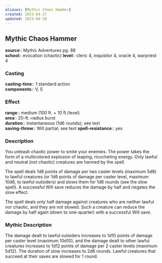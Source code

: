 ```yaml
---
aliases: [Mythic Chaos Hammer]
created: 2023-04-27
updated: 2023-04-28
---
```


## Mythic Chaos Hammer

**source**:: Mythic Adventures pg. 88  
**school**:: evocation (chaotic)
**level**:: cleric 4, inquisitor 4, oracle 4, warpriest 4

### Casting

**casting-time**:: 1 standard action  
**components**:: V, S

### Effect

**range**:: medium (100 ft. + 10 ft./level)  
**area**:: 20-ft.-radius burst  
**duration**:: instantaneous (1d6 rounds); see text  
**saving-throw**:: Will partial; see text
**spell-resistance**:: yes

### Description

You unleash chaotic power to smite your enemies. The power takes the form of a multicolored explosion of leaping, ricocheting energy. Only lawful and neutral (not chaotic) creatures are harmed by the spell.  
  
The spell deals 1d8 points of damage per two caster levels (maximum 5d8) to lawful creatures (or 1d6 points of damage per caster level, maximum 10d6, to lawful outsiders) and slows them for 1d6 rounds (see the *slow* spell). A successful Will save reduces the damage by half and negates the slow effect.  
  
The spell deals only half damage against creatures who are neither lawful nor chaotic, and they are not slowed. Such a creature can reduce the damage by half again (down to one-quarter) with a successful Will save.

### Mythic Description

The damage dealt to lawful outsiders increases to 1d10 points of damage per caster level (maximum 10d10), and the damage dealt to other lawful creatures increases to 1d12 points of damage per 2 caster levels (maximum 5d12). The duration of slow increases to 2d6 rounds. Lawful creatures that succeed at their saves are slowed for 1 round.

